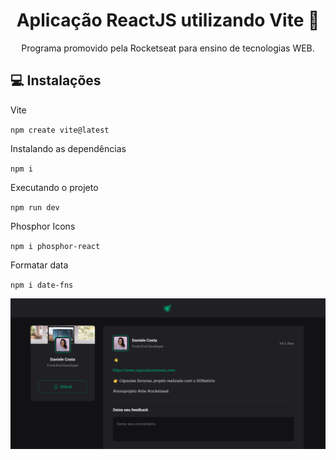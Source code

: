 <h1 align="center">Aplicação ReactJS utilizando Vite 🚀</h1>

<p align="center">
Programa promovido pela Rocketseat para ensino de tecnologias WEB. <br/>
</p>

## 💻 Instalações 

<p>Vite</p>

`npm create vite@latest`

<p>Instalando as dependências</p>

`npm i`

<p>Executando o projeto</p>

`npm run dev`

<p> Phosphor Icons</p>

`npm i phosphor-react`

<p> Formatar data </p>

`npm i date-fns`

<img src="./public/post-web.png">
